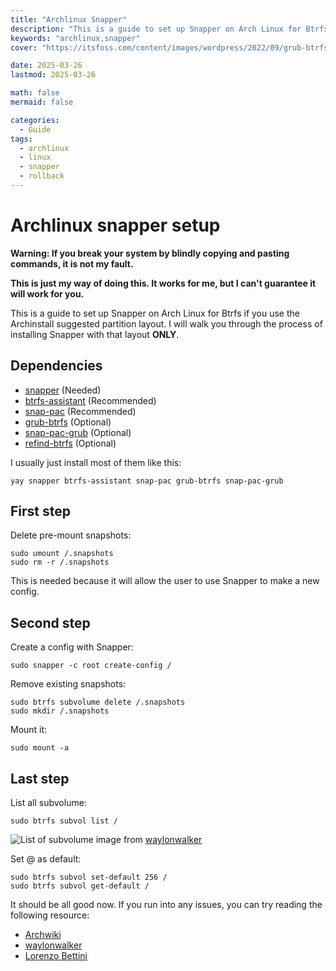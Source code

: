 ```yaml
---
title: "Archlinux Snapper"
description: "This is a guide to set up Snapper on Arch Linux for Btrfs if you use the Archinstall suggested partition layout."
keywords: "archlinux,snapper"
cover: "https://itsfoss.com/content/images/wordpress/2022/09/grub-btrfs-snapshot-list.png"

date: 2025-03-26
lastmod: 2025-03-26

math: false
mermaid: false

categories:
  - Guide
tags:
  - archlinux
  - linux
  - snapper
  - rollback
---
```

Archlinux snapper setup
=======================

**Warning: If you break your system by blindly copying and pasting commands, it is not my fault.**

**This is just my way of doing this. It works for me, but I can't guarantee it will work for you.**

This is a guide to set up Snapper on Arch Linux for Btrfs if you use the Archinstall suggested partition layout. I will walk you through the process of installing Snapper with that layout **ONLY**.

Dependencies
------------

*   [snapper](https://archlinux.org/packages/extra/x86_64/snapper/) (Needed)
*   [btrfs-assistant](https://aur.archlinux.org/packages/btrfs-assistant/) (Recommended)
*   [snap-pac](https://archlinux.org/packages/?name=snap-pac) (Recommended)
*   [grub-btrfs](https://archlinux.org/packages/?name=grub-btrfs) (Optional)
*   [snap-pac-grub](https://aur.archlinux.org/packages/snap-pac-grub/) (Optional)
*   [refind-btrfs](https://aur.archlinux.org/packages/refind-btrfs/) (Optional)

I usually just install most of them like this:

    yay snapper btrfs-assistant snap-pac grub-btrfs snap-pac-grub


First step
----------

Delete pre-mount snapshots:

    sudo umount /.snapshots
    sudo rm -r /.snapshots


This is needed because it will allow the user to use Snapper to make a new config.

Second step
-----------

Create a config with Snapper:

    sudo snapper -c root create-config /


Remove existing snapshots:

    sudo btrfs subvolume delete /.snapshots
    sudo mkdir /.snapshots


Mount it:

    sudo mount -a


Last step
---------

List all subvolume:

    sudo btrfs subvol list /


![List of subvolume](https://screenshots.waylonwalker.com/btrfs-subvol-get-default.webp) image from [waylonwalker](https://waylonwalker.com/setting-up-snapper-on-arch/##sudo+btrfs+subvol+list+/)

Set @ as default:

    sudo btrfs subvol set-default 256 /
    sudo btrfs subvol get-default /


It should be all good now. If you run into any issues, you can try reading the following resource:

*   [Archwiki](https://wiki.archlinux.org/title/Snapper)
*   [waylonwalker](https://waylonwalker.com/setting-up-snapper-on-arch/)
*   [Lorenzo Bettini](https://www.lorenzobettini.it/2023/03/snapper-and-grub-btrfs-in-arch-linux/)

